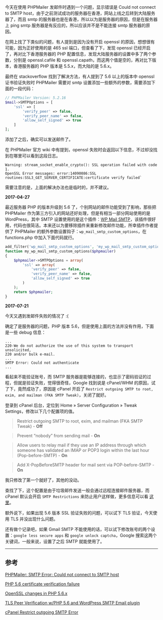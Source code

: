 <!-- title:PHPMailer 在 SSL 配置失败时的解决方法 -->
<!-- keywords:PHP, PHPMailer -->

今天在使用 PHPMailer 发邮件时遇到一个问题，显示错误是 Could not connect to SMTP host，由于之前测试成功的服务器在香港，网站上线之后转到大陆服务器了，而且 smtp 的服务器也是在香港，所以以为是服务器的原因，但是在服务器上 ping smtp 服务器是有反应的，所以应该并不是不能连接 smtp 服务器的原因。

在网上找了下类似的问题，有人提到是因为没有开启 openssl 的原因，想想很有可能，因为正好使用的是 465 ssl 端口，但查看了下，发现 openssl 已经开启了，再对比下香港服务器的 PHP 配置信息，发现大陆服务器的设置中多了两个参数，分别是 openssl.cafile 和 openssl.capath，而这两个值是空的，再对比下版本，香港服务器的 PHP 版本是 5.5.x，而大陆的是 5.6.x。

最终在 stackoverflow 找到了解决方法，有人提到了 5.6 以上的版本中 openssl 证书验证失败时 PHPMailer 需要对 smtp 设置添加一些额外的参数，需要添加下面的一段代码：

```php
// PHPMailer Version: 5.2.16
$mail->SMTPOptions = [
	'ssl' => [
		'verify_peer' => false,
		'verify_peer_name' => false,
		'allow_self_signed' => true
	]
];
```

添加了之后，确实可以发送邮件了。

在 PHPMailer 官方 wiki 中有提到，openssl 失败时会返回以下信息，不过却没找到在哪里可以看到这段日志。

```
Warning: stream_socket_enable_crypto(): SSL operation failed with code 1.
OpenSSL Error messages: error:14090086:SSL routines:SSL3_GET_SERVER_CERTIFICATE:certificate verify failed`
```

需要注意的是，上面的解决办法也是临时的，并不建议。

**2017-04-27**

最近服务器 PHP 的版本升级到 5.6 了，个别网站的邮件功能受到了影响，那些把 PHPMailer 作为第三方引入的网站还好处理，但是有相当一部分网站使用的是 WordPress，其中 SMTP 设置使用的是这个插件：[WP Mail SMTP](https://wordpress.org/plugins/wp-mail-smtp/)，该插件很好用，代码也很简洁。本来还以为要移除插件来重新修改邮件功能，所幸插件作者提供了 PHPMailer 的额外参数设置钩子：`wp_mail_smtp_custom_options`，在 functions.php 中加入下面代码就行。

```php
add_filter('wp_mail_smtp_custom_options', 'my_wp_mail_smtp_custom_options');
function my_wp_mail_smtp_custom_options($phpmailer)
{
    $phpmailer->SMTPOptions = array(
        'ssl' => array(
            'verify_peer' => false,
            'verify_peer_name' => false,
            'allow_self_signed' => true
        )
    );
    return $phpmailer;
}
```

**2017-07-21**

今天又遇到发邮件失败的情况了 :(

确定了是服务器的问题，PHP 版本 5.6，但是使用上面的方法并没有作用，下面是一些 debug 信息：

```
...
220-We do not authorize the use of this system to transport unsolicited,
220 and/or bulk e-mail.
...
SMTP Error: Could not authenticate
...
```

看起来不能验证账号，而 SMTP 服务器是能够连接的，也显示了密码验证的过程，但就是验证失败，觉得很奇怪，Google 找到说是 cPanel/WHM 的原因，试了下，竟然成功了，原因是 cPanel 开启了 `Restrict outgoing SMTP to root, exim, and mailman (FKA SMTP Tweak)`，关闭了就好。

登录到 cPanel 后台，定位到 Home » Server Configuration » Tweak Settings，修改以下几个配置项的值。

> Restrict outgoing SMTP to root, exim, and mailman (FKA SMTP Tweak) - **Off**

> Prevent “nobody” from sending mail - **On**

> Allow users to relay mail if they use an IP address through which someone has validated an IMAP or POP3 login within the last hour (Pop-before-SMTP)  - **On**

> Add X-PopBeforeSMTP header for mail sent via POP-before-SMTP - **On**

我只修改了第一个就好了，其他的没动。

查找了下，这个配置是由于垃圾邮件发送一般会通过远程连接邮件服务器，而 cPanel 默认会开启 `SMTP Restrictions` 来防止用户这样做，更多信息可以看 [这里](https://documentation.cpanel.net/display/ALD/SMTP+Restrictions)。

额外说下，如果出现 5.6 版本 SSL 验证失败的问题，可以试下 TLS 验证，今天使用 TLS 并没出现什么问题。

还有做个记录吧，如果 Gmail SMTP 不能使用的话，可以试下修改账号的两个设置：`google less secure apps` 和 `google unlock captcha`，Google 搜索这两个关键词，一般来说，设置了之后 SMTP 就能使用了。

---

## 参考

[PHPMailer: SMTP Error: Could not connect to SMTP host](https://stackoverflow.com/questions/3477766/phpmailer-smtp-error-could-not-connect-to-smtp-host#answer-36405556)

[PHP 5.6 certificate verification failure](https://github.com/PHPMailer/PHPMailer/wiki/Troubleshooting#php-56-certificate-verification-failure)

[OpenSSL changes in PHP 5.6.x](https://secure.php.net/manual/en/migration56.openssl.php)

[TLS Peer Verification w/PHP 5.6 and WordPress SMTP Email plugin](http://www.roylindauer.com/2016/09/tls-peer-verification-php56-wordpress-smtp-email-plugin/)

[cPanel Restrict outgoing SMTP Error](http://amdtllc.com/blog/article/2)

